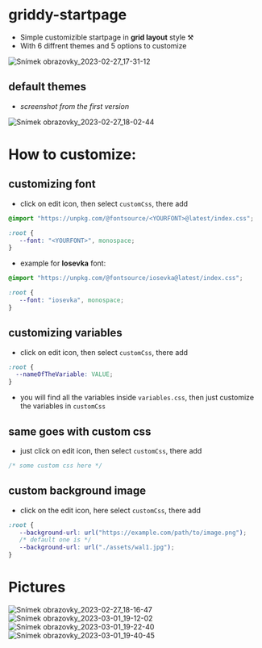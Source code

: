 # griddy-startpage
- Simple customizible startpage in **grid layout** style ⚒️
- With 6 diffrent themes and 5 options to customize

![Snímek obrazovky_2023-02-27_17-31-12](https://user-images.githubusercontent.com/89579269/221627883-48f35ff3-396c-484e-add7-3ee7f8916457.png)

## default themes
- *screenshot from the first version*

![Snímek obrazovky_2023-02-27_18-02-44](https://user-images.githubusercontent.com/89579269/221630296-122072ab-2df3-457d-9635-6c2269abb043.png)

# How to customize:

## customizing font 
- click on edit icon, then select `customCss`, there add
```css
@import "https://unpkg.com/@fontsource/<YOURFONT>@latest/index.css";

:root {
   --font: "<YOURFONT>", monospace;
}
```
- example for **Iosevka** font:
```css
@import "https://unpkg.com/@fontsource/iosevka@latest/index.css";

:root {
   --font: "iosevka", monospace;
}
```

## customizing variables 
- click on edit icon, then select `customCss`, there add
```css
:root {
  --nameOfTheVariable: VALUE;
}
```
- you will find all the variables inside `variables.css`, then just customize the variables in `customCss` 

## same goes with custom css
- just click on edit icon, then select `customCss`, there add
```css
/* some custom css here */
```

## custom background image
- click on the edit icon, here select `customCss`, there add
```css
:root {
   --background-url: url("https://example.com/path/to/image.png"); 
   /* default one is */
   --background-url: url("./assets/wal1.jpg");
}
```

# Pictures

![Snímek obrazovky_2023-02-27_18-16-47](https://user-images.githubusercontent.com/89579269/222229712-f73ea77c-2683-4ba8-aa75-9e136eb07844.png)
![Snímek obrazovky_2023-03-01_19-12-02](https://user-images.githubusercontent.com/89579269/222229979-72b5e943-56d4-42c4-b892-a725a40129ca.png)
![Snímek obrazovky_2023-03-01_19-22-40](https://user-images.githubusercontent.com/89579269/222230011-fe864bcf-3548-4f71-9ea2-160efcb68b0c.png)
![Snímek obrazovky_2023-03-01_19-40-45](https://user-images.githubusercontent.com/89579269/222234793-852f2674-656e-488c-a059-b3008a96973e.png)


